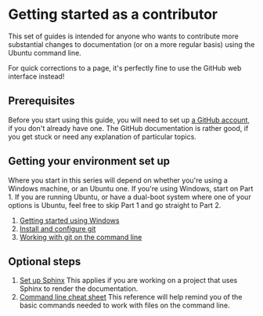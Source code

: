 # Getting started as a contributor

This set of guides is intended for anyone who wants to contribute more substantial changes to documentation (or on a more regular basis) using the Ubuntu command line. 

For quick corrections to a page, it's perfectly fine to use the GitHub web interface instead! 

## Prerequisites

Before you start using this guide, you will need to set up [a GitHub account](https://github.com/), if you don't already have one.
The GitHub documentation is rather good, if you get stuck or need any explanation of particular topics.

## Getting your environment set up

Where you start in this series will depend on whether you're using a Windows machine, or an Ubuntu one. If you're using Windows, start on Part 1. If you are running Ubuntu, or have a dual-boot system where one of your options is Ubuntu, feel free to skip Part 1 and go straight to Part 2. 

1. [Getting started using Windows](start_with_WSL.md)
2. [Install and configure git](install_git.md)
3. [Working with git on the command line](using_git.md)

## Optional steps

1. [Set up Sphinx](setup_sphinx.md)
   This applies if you are working on a project that uses Sphinx to render the documentation.
1. [Command line cheat sheet](CLI_basics.md)
   This reference will help remind you of the basic commands needed to work with files on the command line.
